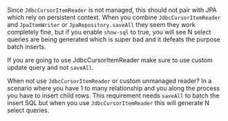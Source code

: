

Since `JdbcCursorItemReader` is not managed, this should not pair with JPA which rely on persistent context.
When you combine `JdbcCursorItemReader` and `JpaItemWriter` or `JpaRepository.saveAll` they seem they work completely fine, but
if you enable `show-sql` to true, you will see N select queries are being generated which is super bad and it defeats the purpose batch inserts.

If you are going to use JdbcCursorItemReader make sure to use custom update query and not `saveAll`.


When not use `JdbcCursorItemReader` or custom unmanaged reader?
In a scenario where you have 1 to many relationship and you along the process you have to insert child rows.
This requirement needs `saveAll` to batch the insert SQL but when you use `JdbcCursorItemReader` this will generate N select queries.

